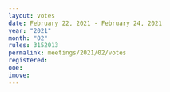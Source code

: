 ```yaml
---
layout: votes
date: February 22, 2021 - February 24, 2021
year: "2021"
month: "02"
rules: 3152013
permalink: meetings/2021/02/votes
registered:
ooe:
imove:
---
```


